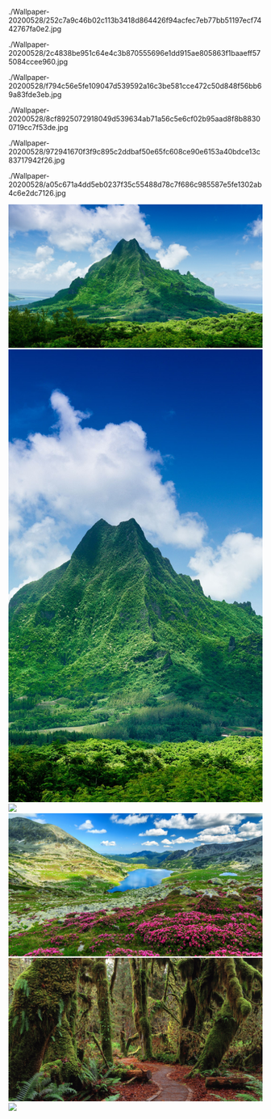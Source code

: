 ./Wallpaper-20200528/252c7a9c46b02c113b3418d864426f94acfec7eb77bb51197ecf7442767fa0e2.jpg

./Wallpaper-20200528/2c4838be951c64e4c3b870555696e1dd915ae805863f1baaeff575084ccee960.jpg

./Wallpaper-20200528/f794c56e5fe109047d539592a16c3be581cce472c50d848f56bb69a83fde3eb.jpg

./Wallpaper-20200528/8cf8925072918049d539634ab71a56c5e6cf02b95aad8f8b88300719cc7f53de.jpg

./Wallpaper-20200528/972941670f3f9c895c2ddbaf50e65fc608ce90e6153a40bdce13c83717942f26.jpg

./Wallpaper-20200528/a05c671a4dd5eb0237f35c55488d78c7f686c985587e5fe1302ab4c6e2dc7126.jpg

<img src="https://github.com/taoste/Hello-World/blob/master/images/Wallpaper/Wallpaper-20200528/252c7a9c46b02c113b3418d864426f94acfec7eb77bb51197ecf7442767fa0e2.jpg?raw=true"/>
<img src="https://github.com/taoste/Hello-World/blob/master/images/Wallpaper/Wallpaper-20200528/2c4838be951c64e4c3b870555696e1dd915ae805863f1baaeff575084ccee960.jpg?raw=true"/>
<img src="https://github.com/taoste/Hello-World/blob/master/images/Wallpaper/Wallpaper-20200528/f794c56e5fe109047d539592a16c3be581cce472c50d848f56bb69a83fde3eb.jpg?raw=true"/>
<img src="https://github.com/taoste/Hello-World/blob/master/images/Wallpaper/Wallpaper-20200528/8cf8925072918049d539634ab71a56c5e6cf02b95aad8f8b88300719cc7f53de.jpg?raw=true"/>
<img src="https://github.com/taoste/Hello-World/blob/master/images/Wallpaper/Wallpaper-20200528/972941670f3f9c895c2ddbaf50e65fc608ce90e6153a40bdce13c83717942f26.jpg?raw=true"/>
<img src="https://github.com/taoste/Hello-World/blob/master/images/Wallpaper/Wallpaper-20200528/a05c671a4dd5eb0237f35c55488d78c7f686c985587e5fe1302ab4c6e2dc7126.jpg
?raw=true"/>
